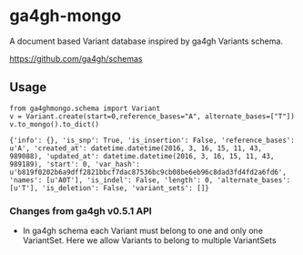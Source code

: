 # ga4gh-mongo

A document based Variant database inspired by ga4gh Variants schema.

https://github.com/ga4gh/schemas

## Usage

	from ga4ghmongo.schema import Variant
	v = Variant.create(start=0,reference_bases="A", alternate_bases=["T"])
	v.to_mongo().to_dict()
	
	{'info': {}, 'is_snp': True, 'is_insertion': False, 'reference_bases': u'A', 'created_at': datetime.datetime(2016, 3, 16, 15, 11, 43, 989088), 'updated_at': datetime.datetime(2016, 3, 16, 15, 11, 43, 989189), 'start': 0, 'var_hash': u'b819f0202b6a9dff2821bbcf7dac87536bc9cb08be6eb96c8dad3fd4fd2a6fd6', 'names': [u'A0T'], 'is_indel': False, 'length': 0, 'alternate_bases': [u'T'], 'is_deletion': False, 'variant_sets': []}

### Changes from ga4gh v0.5.1 API

*	In ga4gh schema each Variant must belong to one and only one VariantSet. Here we allow Variants to belong to multiple VariantSets


 